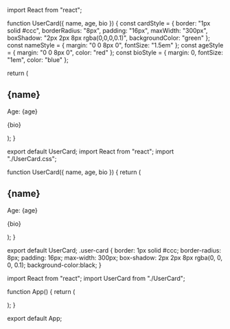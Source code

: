 import React from "react";

function UserCard({ name, age, bio }) {
  const cardStyle = {
    border: "1px solid #ccc",
    borderRadius: "8px",
    padding: "16px",
    maxWidth: "300px",
    boxShadow: "2px 2px 8px rgba(0,0,0,0.1)",
    backgroundColor: "green"
  };
  const nameStyle = {
    margin: "0 0 8px 0",
    fontSize: "1.5em"
  };
  const ageStyle = {
    margin: "0 0 8px 0",
    color: "red"
  };
  const bioStyle = {
    margin: 0,
    fontSize: "1em",
    color: "blue"
  };

  return (
    <div style={cardStyle}>
      <h2 style={nameStyle}>{name}</h2>
      <p style={ageStyle}>Age: {age}</p>
      <p style={bioStyle}>{bio}</p>
    </div>
  );
}

export default UserCard;
import React from "react";
import "./UserCard.css";

function UserCard({ name, age, bio }) {
  return (
    <div className="user-card">
      <h2 className="user-name">{name}</h2>
      <p className="user-age">Age: {age}</p>
      <p className="user-bio">{bio}</p>
    </div>
  );
}

export default UserCard;
.user-card {
  border: 1px solid #ccc;
  border-radius: 8px;
  padding: 16px;
  max-width: 300px;
  box-shadow: 2px 2px 8px rgba(0, 0, 0, 0.1);
  background-color:black;
}

import React from "react";
import UserCard from "./UserCard";

function App() {
  return (
    <div>
      <UserCard
        name="Prakash Kumar"
        age={20}
        bio="Software student who loves reading."
      />
      <UserCard
        name="Prakash"
        age={21}
        bio="B.tech Student."
      />
    </div>
  );
}

export default App;

